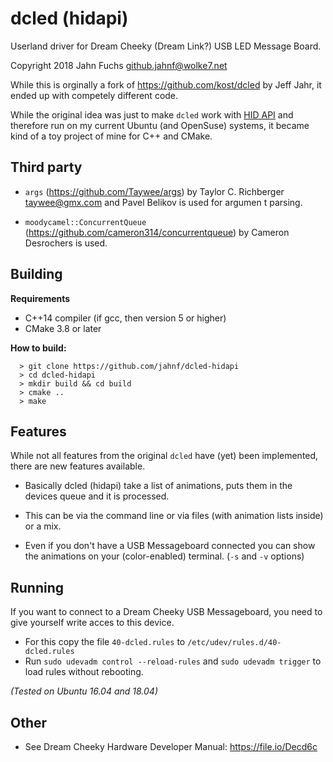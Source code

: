 # dcled (hidapi)
Userland driver for Dream Cheeky (Dream Link?) USB LED Message Board.

Copyright 2018 Jahn Fuchs <github.jahnf@wolke7.net>

While this is orginally a fork of https://github.com/kost/dcled by Jeff Jahr,
it ended up with competely different code.

While the original idea was just to make `dcled` work with
[HID API](http://www.signal11.us/oss/hidapi/) and therefore run on my current
Ubuntu (and OpenSuse) systems, it became kind of a toy project of mine for C++ and CMake.

## Third party

* `args` (https://github.com/Taywee/args) by Taylor C. Richberger <taywee@gmx.com> and
Pavel Belikov is used for argumen t parsing.

* `moodycamel::ConcurrentQueue` (https://github.com/cameron314/concurrentqueue)
  by Cameron Desrochers is used.

## Building
**Requirements**
* C++14 compiler (if gcc, then version 5 or higher)
* CMake 3.8 or later

**How to build:**

      > git clone https://github.com/jahnf/dcled-hidapi
      > cd dcled-hidapi
      > mkdir build && cd build
      > cmake ..
      > make

## Features

While not all features from the original `dcled` have (yet) been implemented,
there are new features available.

* Basically dcled (hidapi) take a list of animations,
  puts them in the devices queue and it is processed.

* This can be via the command line or via files (with animation lists inside) or a mix.

* Even if you don't have a USB Messageboard connected you can show the animations
  on your (color-enabled) terminal. (`-s` and `-v` options)

## Running

If you want to connect to a Dream Cheeky USB Messageboard,
you need to give yourself write acces to this device.

* For this copy the file `40-dcled.rules` to  `/etc/udev/rules.d/40-dcled.rules`
* Run `sudo udevadm control --reload-rules`
  and `sudo udevadm trigger` to load rules without rebooting.

*(Tested on Ubuntu 16.04 and 18.04)*

## Other

* See Dream Cheeky Hardware Developer Manual: https://file.io/Decd6c
